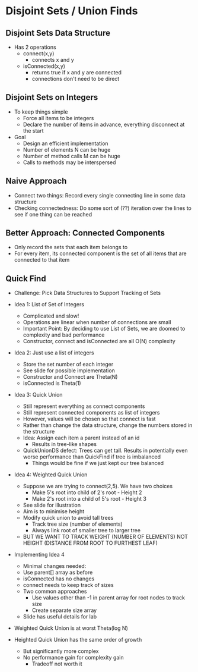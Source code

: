 # Disjoint Sets / Union Finds
## Disjoint Sets Data Structure
- Has 2 operations
  - connect(x,y)
    - connects x and y
  - isConnected(x,y)
    - returns true if x and y are connected
    - connections don't need to be direct

## Disjoint Sets on Integers
- To keep things simple
  - Force all items to be integers
  - Declare the number of items in advance, everything disconnect at the start
- Goal
  - Design an efficient implementation
  - Number of elements N can be huge
  - Number of method calls M can be huge
  - Calls to methods may be interspersed

## Naive Approach
- Connect two things: Record every single connecting line in some data structure
- Checking connectedness: Do some sort of (??) iteration over the lines to see if one thing can be reached

## Better Approach: Connected Components
- Only record the sets that each item belongs to
- For every item, its connected component is the set of all items that are connected to that item

## Quick Find
- Challenge: Pick Data Structures to Support Tracking of Sets
- Idea 1: List of Set of Integers
  - Complicated and slow!
  - Operations are linear when number of connections are small
  - Important Point: By deciding to use List of Sets, we are doomed to complexity and bad performance
  - Constructor, connect and isConnected are all O(N) complexity

- Idea 2: Just use a list of integers
  - Store the set number of each integer
  - See slide for possible implementation
  - Constructor and Connect are Theta(N)
  - isConnected is Theta(1)

- Idea 3: Quick Union
  - Still represent everything as connect components
  - Still represent connected components as list of integers
  - However, values will be chosen so that connect is fast
  - Rather than change the data structure, change the numbers stored in the structure
  - Idea: Assign each item a parent instead of an id
    - Results in tree-like shapes
  - QuickUnionDS defect: Trees can get tall. Results in potentially even worse performance than QuickFind if tree is imbalanced
    - Things would be fine if we just kept our tree balanced

- Idea 4: Weighted Quick Union
  - Suppose we are trying to connect(2,5). We have two choices
    - Make 5's root into child of 2's root - Height 2
    - Make 2's root into a child of 5's root - Height 3
  - See slide for illustration
  - Aim is to minimise height
  - Modify quick union to avoid tall trees
    - Track tree size (number of elements)
    - Always link root of smaller tree to larger tree
  - BUT WE WANT TO TRACK WEIGHT (NUMBER OF ELEMENTS) NOT HEIGHT (DISTANCE FROM ROOT TO FURTHEST LEAF)

- Implementing Idea 4
  - Minimal changes needed:
  - Use parent[] array as before
  - isConnected has no changes
  - connect needs to keep track of sizes
  - Two common approaches
    - Use values other than -1 in parent array for root nodes to track size
    - Create separate size array
  - Slide has useful details for lab

- Weighted Quick Union is at worst Theta(log N)
- Heighted Quick Union has the same order of growth
  - But significantly more complex
  - No performance gain for complexity gain
    - Tradeoff not worth it